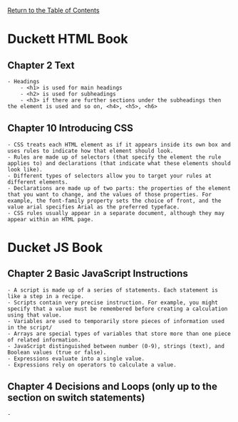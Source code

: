 [Return to the Table of Contents](README.md)

# Duckett HTML Book
   ## Chapter 2 Text
    - Headings
        - <h1> is used for main headings
        - <h2> is used for subheadings
        - <h3> if there are further sections under the subheadings then the element is used and so on, <h4>, <h5>, <h6>
   ## Chapter 10 Introducing CSS
    - CSS treats each HTML element as if it appears inside its own box and uses rules to indicate how that element should look.
    - Rules are made up of selectors (that specify the element the rule applies to) and declarations (that indicate what these elements should look like).
    - Different types of selectors allow you to target your rules at different elements.
    - Declarations are made up of two parts: the properties of the element that you want to change, and the values of those properties. For example, the font-family property sets the choice of front, and the value arial specifies Arial as the preferred typeface.
    - CSS rules usually appear in a separate document, although they may appear within an HTML page.

# Ducket JS Book
   ## Chapter 2 Basic JavaScript Instructions
    - A script is made up of a series of statements. Each statement is like a step in a recipe.
    - Scripts contain very precise instruction. For example, you might specify that a value must be remembered before creating a calculation using that value.
    - Variables are used to temporarily store pieces of information used in the script/
    - Arrays are special types of variables that store more than one piece of related information.
    - JavaScript distinguished between number (0-9), strings (text), and Boolean values (true or false).
    - Expressions evaluate into a single value.
    - Expressions rely on operators to calculate a value.

   ## Chapter 4 Decisions and Loops (only up to the section on switch statements)
    - 

